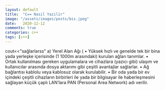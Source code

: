 ```yaml
---
layout: default
title:  "C== Nasil Yazilir"
image: "/assets/images/posts/bis.jpeg"
date:   2020-12-12
comments: true
categories: c++
tags: [c++]
---
```

cout<<"sağlarlarss"
 	a) Yerel Alan Ağı (
•
Yüksek hızlı ve genelde tek bir bina yada yerleşke
içerisinde (1 1000m arasındaki) kurulan ağları
tanımlar.
•
Ortak kullanılması gereken uygulamalara ve cihazlara
(yazıcı gibi) ulaşım ve kullanıcılar arasında dosya
aktarımı
gibi çeşitli avantajlar sağlarlar.
•
Ağ bağlantısı kablolu veya kablosuz olarak kurulabilir.
•
Bir oda yada bir ev içindeki çeşitli cihazların birbirleri
ile yada bir bilgisayar ile haberleşmesini sağlayan
küçük
çaplı LAN’lara PAN (Personal Area Network)
adı
verilir.